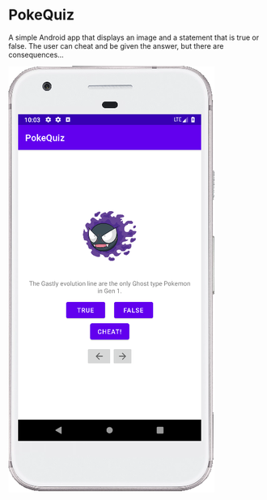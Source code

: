 # PokeQuiz
A simple Android app that displays an image and a statement that is true or false. The user can cheat and be given the answer, but there are consequences...

![Screenshot](https://github.com/elliott-troop/PokeQuiz/blob/master/app/src/main/res/drawable-v24/pokequiz_app_screenshot.png)
